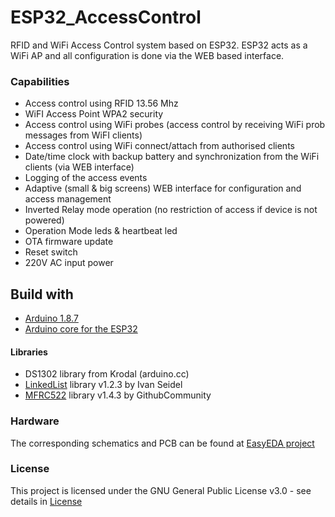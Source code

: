 # ESP32_AccessControl
RFID and WiFi Access Control system based on ESP32.
ESP32 acts as a WiFi AP and all configuration is done via the WEB based interface.

### Capabilities
- Access control using RFID 13.56 Mhz
- WiFI Access Point WPA2 security
- Access control using WiFi probes (access control by receiving WiFi prob messages from WiFI clients)
- Access control using WiFi connect/attach from authorised clients
- Date/time clock with backup battery and synchronization from the WiFi clients (via WEB interface)
- Logging of the access events
- Adaptive (small & big screens) WEB interface for configuration and access management
- Inverted Relay mode operation (no restriction of access if device is not powered)
- Operation Mode leds & heartbeat led 
- OTA firmware update
- Reset switch
- 220V AC input power

## Build with
- [Arduino 1.8.7](https://www.arduino.cc/)  
- [Arduino core for the ESP32](https://github.com/espressif/arduino-esp32)

#### Libraries
- DS1302 library from Krodal (arduino.cc)  
- [LinkedList](https://github.com/ivanseidel/LinkedList) library v1.2.3 by Ivan Seidel  
- [MFRC522](https://github.com/miguelbalboa/rfid) library v1.4.3 by GithubCommunity

### Hardware
The corresponding schematics and PCB can be found at [EasyEDA project](https://easyeda.com/wonderer643/esp32_access)

### License
This project is licensed under the GNU General Public License v3.0 - see details in [License](LICENSE)
